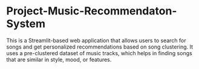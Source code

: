 # Project-Music-Recommendaton-System
This is a Streamlit-based web application that allows users to search for songs and get personalized recommendations based on song clustering. It uses a pre-clustered dataset of music tracks, which helps in finding songs that are similar in style, mood, or features.
